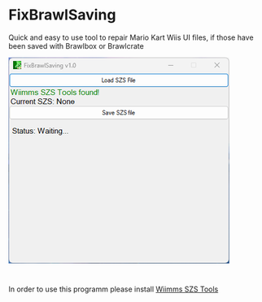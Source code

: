 # FixBrawlSaving

Quick and easy to use tool to repair Mario Kart Wiis UI files, if those have been saved with Brawlbox or Brawlcrate


![Screenshot of the app](https://raw.githubusercontent.com/Jonas956/FixBrawlSaving/master/Screenshot%202023-06-30%20225619.png?token=GHSAT0AAAAAACDY5PMHYOG2Q7VYH7E4RVAGZFARMQQ)

#
In order to use this programm please install [Wiimms SZS Tools](https://szs.wiimm.de/download.html)
